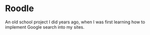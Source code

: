 Roodle
======

An old school project I did years ago, when I was first learning how to implement Google search into my sites.
